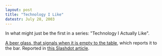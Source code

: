 ```yaml
---
layout: post
title: "Technology I Like"
datestr: July 28, 2003
---
```


In what might just be the first in a series: "Technology I Actually Like".

<a href="http://www.merl.com/projects/iGlassware/">A beer glass, that signals when it is empty to the table</a>, which reports it to the bar.  Reported in <a href="http://slashdot.org/article.pl?sid=03/07/27/228213">this Slashdot article</a>.

